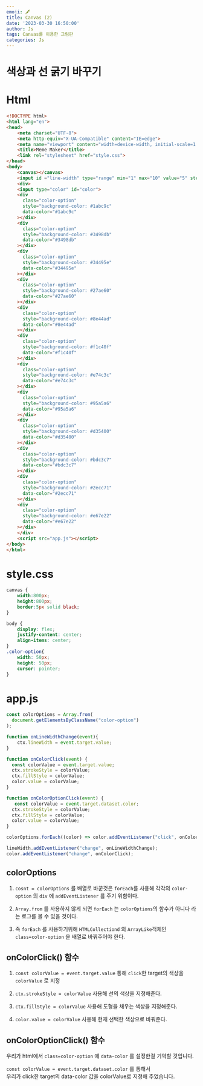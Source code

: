 ```yaml
---
emoji: 🖋
title: Canvas (2) 
date: '2023-03-30 16:50:00'
author: Js 
tags: Canvas를 이용한 그림판
categories: Js 
---
```

# 색상과 선 굵기 바꾸기 

# Html 


```html
<!DOCTYPE html>
<html lang="en">
<head>
    <meta charset="UTF-8">
    <meta http-equiv="X-UA-Compatible" content="IE=edge">
    <meta name="viewport" content="width=device-width, initial-scale=1.0">
    <title>Meme Maker</title>
    <link rel="stylesheet" href="style.css">
</head>
<body>
    <canvas></canvas>
    <input id ="line-width" type="range" min="1" max="10" value="5" step="0.5">
    <div>
    <input type="color" id="color">
    <div
      class="color-option"
      style="background-color: #1abc9c"
      data-color="#1abc9c"
    ></div>
    <div
      class="color-option"
      style="background-color: #3498db"
      data-color="#3498db"
    ></div>
    <div
      class="color-option"
      style="background-color: #34495e"
      data-color="#34495e"
    ></div>
    <div
      class="color-option"
      style="background-color: #27ae60"
      data-color="#27ae60"
    ></div>
    <div
      class="color-option"
      style="background-color: #8e44ad"
      data-color="#8e44ad"
    ></div>
    <div
      class="color-option"
      style="background-color: #f1c40f"
      data-color="#f1c40f"
    ></div>
    <div
      class="color-option"
      style="background-color: #e74c3c"
      data-color="#e74c3c"
    ></div>
    <div
      class="color-option"
      style="background-color: #95a5a6"
      data-color="#95a5a6"
    ></div>
    <div
      class="color-option"
      style="background-color: #d35400"
      data-color="#d35400"
    ></div>
    <div
      class="color-option"
      style="background-color: #bdc3c7"
      data-color="#bdc3c7"
    ></div>
    <div
      class="color-option"
      style="background-color: #2ecc71"
      data-color="#2ecc71"
    ></div>
    <div
      class="color-option"
      style="background-color: #e67e22"
      data-color="#e67e22"
    ></div>
    </div>
    <script src="app.js"></script>
</body>
</html>
```

# style.css


```css
canvas {
    width:800px;
    height:800px;
    border:5px solid black;
}

body {
    display: flex;
    justify-content: center;
    align-items: center;
}
.color-option{
    width: 50px;
    height: 50px;
    cursor: pointer;
}
```

# app.js 


```js
const colorOptions = Array.from(
  document.getElementsByClassName("color-option")
);

function onLineWidthChange(event){
    ctx.lineWidth = event.target.value;
}

function onColorClick(event) {
  const colorValue = event.target.value;
  ctx.strokeStyle = colorValue;
  ctx.fillStyle = colorValue;
  color.value = colorValue;
}

function onColorOptionClick(event) {
   const colorValue = event.target.dataset.color;
  ctx.strokeStyle = colorValue;
  ctx.fillStyle = colorValue;
  color.value = colorValue;
}

colorOptions.forEach((color) => color.addEventListener("click", onColorOptionClick));

lineWidth.addEventListener("change", onLineWidthChange);
color.addEventListener("change", onColorClick);
```

## colorOptions

1. `cosnt = colorOptions` 를 배열로 바꾼것은 `forEach`를 사용해 
   각각의 `color-option` 의 `div` 에 `addEventListener` 를 주기 위함이다. 

2. `Array.from` 를 사용하지 않게 되면 `forEach` 는 `colorOptions`의 함수가 아니다 라는 로그를 볼 수 있을 것이다.

3. 즉 `forEach` 를 사용하기위해 `HTMLCollectiond` 의 `ArrayLike`객체인 
   `class=color-option` 을 배열로 바꿔주어야 한다. 

## onColorClick() 함수 

1. `const colorValue = event.target.value` 통해 `click`한 target의 색상을 `colorValue` 로 지정 

2. `ctx.strokeStyle = colorValue` 사용해 선의 색상을 지정해준다. 

3. `ctx.fillStyle = colorValue` 사용해 도형을 채우는 색상을 지정해준다. 

4. `color.value = colorValue` 사용해 현재 선택한 색상으로 바꿔준다. 

## onColorOptionClick() 함수 

 우리가 html에서 `class=color-option` 에 `data-color` 를 설정한걸 기억할 것입니다.
 
 `const colorValue = event.target.dataset.color` 를 통해서    
 우리가 click한 target의 data-color 값을 colorValue로 지정해 주었습니다. 

```toc

```